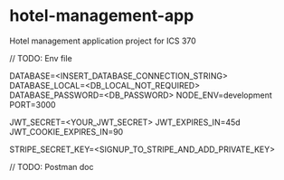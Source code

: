 # hotel-management-app
Hotel management application project for ICS 370

// TODO: Env file

DATABASE=<INSERT_DATABASE_CONNECTION_STRING>
DATABASE_LOCAL=<DB_LOCAL_NOT_REQUIRED>
DATABASE_PASSWORD=<DB_PASSWORD>
NODE_ENV=development
PORT=3000

JWT_SECRET=<YOUR_JWT_SECRET>
JWT_EXPIRES_IN=45d
JWT_COOKIE_EXPIRES_IN=90

STRIPE_SECRET_KEY=<SIGNUP_TO_STRIPE_AND_ADD_PRIVATE_KEY>

// TODO: Postman doc
